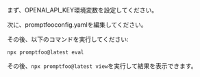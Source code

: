 まず、OPENAI_API_KEY環境変数を設定してください。

次に、promptfooconfig.yamlを編集してください。

その後、以下のコマンドを実行してください:

```
npx promptfoo@latest eval
```

その後、`npx promptfoo@latest view`を実行して結果を表示できます。
